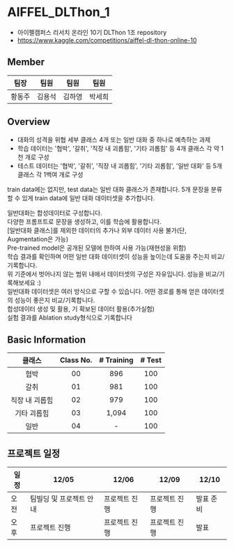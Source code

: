 # AIFFEL_DLThon_1
- 아이펠캠퍼스 리서치 온라인 10기 DLThon 1조 repository
- https://www.kaggle.com/competitions/aiffel-dl-thon-online-10
## Member
|팀장|팀원|팀원|팀원|  
|:----:|:---:|:-----:|:---:|  
|황동주|김용석|김하영|박세희|  

## Overview
- 대화의 성격을 위협 세부 클래스 4개 또는 일반 대화 중 하나로 예측하는 과제  
- 학습 데이터는 '협박', '갈취', '직장 내 괴롭힘', '기타 괴롭힘' 등 4개 클래스 각 약 1천 개로 구성  
- 테스트 데이터는 '협박', '갈취', '직장 내 괴롭힘', '기타 괴롭힘', '일반 대화' 등 5개 클래스 각 1백여 개로 구성
  
train data에는 없지만, test data는 일반 대화 클래스가 존재합니다.
5개 문장을 분류할 수 있게 train data에 일반 대화 데이터셋을 추가합니다.

일반대화는 합성데이터로 구성합니다.  
다양한 프롬프트로 문장을 생성하고, 이를 학습에 활용합니다.  
[일반대화 클래스]를 제외한 데이터의 추가나 외부 데이터 사용 불가(단, Augmentation은 가능)  
Pre-trained model은 공개된 모델에 한하여 사용 가능(재현성을 위함)  
학습 결과를 확인하며 어떤 일반 대화 데이터셋이 성능을 높이는데 도움을 주는지 비교/기록합니다.  
위 기준에서 벗어나지 않는 범위 내에서 데이터셋의 구성은 자유입니다. 성능을 비교/기록해보세요 :)  
일반대화 데이터셋은 여러 방식으로 구할 수 있습니다. 어떤 경로를 통해 얻은 데이터셋의 성능이 좋은지 비교/기록합니다.  
합성데이터 생성 및 활용, 기 확보된 데이터 활용(추가실험)  
실험 결과를 Ablation study형식으로 기록합니다  
  
## Basic Information
 
|클래스|Class No.|# Training|# Test |
|:----:|:------:|:------:|:------------:|
|협박 |00| 896    | 100   |
|갈취  |01|981     | 100 |
|직장 내 괴롭힘  |02|979     |100|
|기타 괴롭힘 |03|1,094      |100|
|일반 |04| - |100|  

## 프로젝트 일정    
| 일정 | 12/05 | 12/06 | 12/09 | 12/10 |
| --- | --- | --- | --- | --- |
| 오전 | 팀빌딩 및 프로젝트 안내 | 프로젝트 진행 | 프로젝트 진행 | 발표 준비 |
| 오후 | 프로젝트 진행 | 프로젝트 진행 | 프로젝트 진행 | 발표 |
